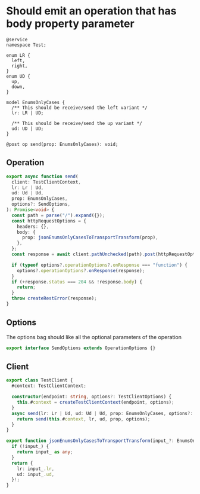 # Should emit an operation that has body property parameter

```tsp
@service
namespace Test;

enum LR {
  left,
  right,
}
enum UD {
  up,
  down,
}

model EnumsOnlyCases {
  /** This should be receive/send the left variant */
  lr: LR | UD;

  /** This should be receive/send the up variant */
  ud: UD | UD;
}

@post op send(prop: EnumsOnlyCases): void;
```

## Operation

```ts src/api/testClientOperations.ts function send
export async function send(
  client: TestClientContext,
  lr: Lr | Ud,
  ud: Ud | Ud,
  prop: EnumsOnlyCases,
  options?: SendOptions,
): Promise<void> {
  const path = parse("/").expand({});
  const httpRequestOptions = {
    headers: {},
    body: {
      prop: jsonEnumsOnlyCasesToTransportTransform(prop),
    },
  };
  const response = await client.pathUnchecked(path).post(httpRequestOptions);

  if (typeof options?.operationOptions?.onResponse === "function") {
    options?.operationOptions?.onResponse(response);
  }
  if (+response.status === 204 && !response.body) {
    return;
  }
  throw createRestError(response);
}
```

## Options

The options bag should like all the optional parameters of the operation

```ts src/api/testClientOperations.ts interface SendOptions
export interface SendOptions extends OperationOptions {}
```

## Client

```ts src/testClient.ts class TestClient
export class TestClient {
  #context: TestClientContext;

  constructor(endpoint: string, options?: TestClientOptions) {
    this.#context = createTestClientContext(endpoint, options);
  }
  async send(lr: Lr | Ud, ud: Ud | Ud, prop: EnumsOnlyCases, options?: SendOptions) {
    return send(this.#context, lr, ud, prop, options);
  }
}
```

```ts src/models/internal/serializers.ts function jsonEnumsOnlyCasesToTransportTransform
export function jsonEnumsOnlyCasesToTransportTransform(input_?: EnumsOnlyCases | null): any {
  if (!input_) {
    return input_ as any;
  }
  return {
    lr: input_.lr,
    ud: input_.ud,
  }!;
}
```
